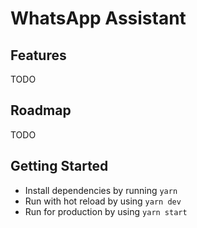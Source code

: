 # WhatsApp Assistant

## Features

TODO

## Roadmap

TODO

## Getting Started

-   Install dependencies by running `yarn`
-   Run with hot reload by using `yarn dev`
-   Run for production by using `yarn start`
